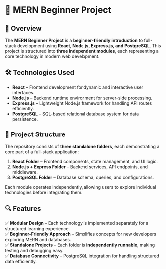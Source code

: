 # 🚀 MERN Beginner Project

## 🎯 Overview
The **MERN Beginner Project** is a **beginner-friendly introduction** to full-stack development using **React, Node.js, Express.js, and PostgreSQL**. This project is structured into **three independent modules**, each representing a core technology in modern web development.  

## 🛠️ Technologies Used
- **React** – Frontend development for dynamic and interactive user interfaces.  
- **Node.js** – Backend runtime environment for server-side processing.  
- **Express.js** – Lightweight Node.js framework for handling API routes efficiently.  
- **PostgreSQL** – SQL-based relational database system for data persistence.  

## 📂 Project Structure
The repository consists of **three standalone folders**, each demonstrating a core part of a full-stack application:  
1. **React Folder** – Frontend components, state management, and UI logic.  
2. **Node.js + Express Folder** – Backend services, API endpoints, and middleware.  
3. **PostgreSQL Folder** – Database schema, queries, and configurations.  

Each module operates independently, allowing users to explore individual technologies before integrating them.

## 🔍 Features
✅ **Modular Design** – Each technology is implemented separately for a structured learning experience.  
✅ **Beginner-Friendly Approach** – Simplifies concepts for new developers exploring MERN and databases.  
✅ **Standalone Projects** – Each folder is **independently runnable**, making testing and debugging easy.  
✅ **Database Connectivity** – PostgreSQL integration for handling structured data efficiently.  
